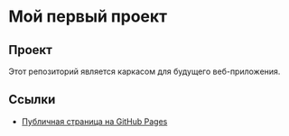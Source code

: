 # Мой первый проект
## Проект
Этот репозиторий является каркасом для будущего веб-приложения.
## Ссылки
- [Публичная страница на GitHub Pages](https://ivansidelnikov259-alt.github.io/my-awesome-project-Fronted/index.html)